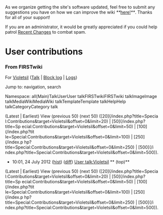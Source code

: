 As we organize getting the site's software updated, feel free to submit any
suggestions you have on how we can improve the wiki
_**_[here!](/index.php/User:Hallry/Suggestions "User:Hallry/Suggestions"
)_**_. Thanks for all of your support!

If you are an administrator, it would be greatly appreciated if you could help
patrol [Recent Changes](/index.php/Special:Recentchanges
"Special:Recentchanges" ) to combat spam.

# User contributions

### From FIRSTwiki

For [Violetsil](/index.php?title=User:Violetsil&action=edit "User:Violetsil" )
([Talk](/index.php/User_talk:Violetsil "User talk:Violetsil" ) | [Block
log](/index.php?title=Special:Log&type=block&page=User:Violetsil "Special:Log"
) | [Logs](/index.php?title=Special:Log&user=Violetsil "Special:Log" ))

Jump to: navigation, search

Namespace:  all(Main)TalkUserUser talkFIRSTwikiFIRSTwiki talkImageImage
talkMediaWikiMediaWiki talkTemplateTemplate talkHelpHelp talkCategoryCategory
talk

(Latest | Earliest) View (previous 50) (next 50) ([20](/index.php?title=Specia
l:Contributions&target=Violetsil&offset=0&limit=20) | [50](/index.php?title=Sp
ecial:Contributions&target=Violetsil&offset=0&limit=50) | [100](/index.php?tit
le=Special:Contributions&target=Violetsil&offset=0&limit=100) | [250](/index.p
hp?title=Special:Contributions&target=Violetsil&offset=0&limit=250) | [500](/i
ndex.php?title=Special:Contributions&target=Violetsil&offset=0&limit=500)).

  * 10:01, 24 July 2012 ([hist](/index.php?title=User_talk:Violetsil&action=history "User talk:Violetsil" )) ([diff](/index.php?title=User_talk:Violetsil&diff=prev&oldid=268877 "User talk:Violetsil" )) [User talk:Violetsil](/index.php/User_talk:Violetsil "User talk:Violetsil" ) ** (top)**

(Latest | Earliest) View (previous 50) (next 50) ([20](/index.php?title=Specia
l:Contributions&target=Violetsil&offset=0&limit=20) | [50](/index.php?title=Sp
ecial:Contributions&target=Violetsil&offset=0&limit=50) | [100](/index.php?tit
le=Special:Contributions&target=Violetsil&offset=0&limit=100) | [250](/index.p
hp?title=Special:Contributions&target=Violetsil&offset=0&limit=250) | [500](/i
ndex.php?title=Special:Contributions&target=Violetsil&offset=0&limit=500)).

